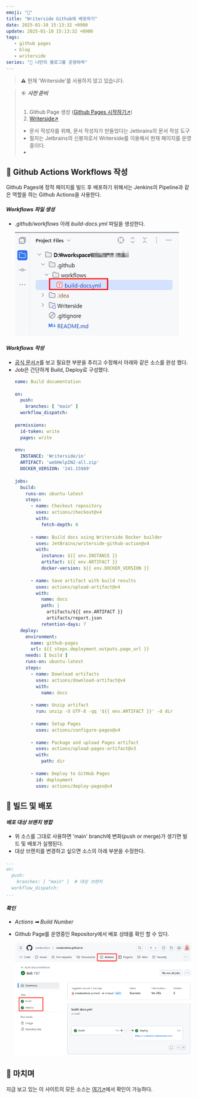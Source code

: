 ```yaml
---
emoji: "🐳"
title: "Writerside Github에 배포하기"
date: 2025-01-10 15:13:32 +0900
update: 2025-01-10 15:13:32 +0900
tags:
   - github pages
   - blog
   - writerside
series: "📝 나만의 블로그를 운영하며"
---
```


> ⚠️ 현재 'Writerside'를 사용하지 않고 있습니다.

> ☀️ ***사전 준비***
> <br/><br/>
> 1. Github Page 생성 ([Github Pages 시작하기↗](https://6developer.com/github-pages-start.html))
> 2. [Writerside↗](https://www.jetbrains.com/ko-kr/writerside/)
>  - 문서 작성자를 위해, 문서 작성자가 만들었다는 Jetbrains의 문서 작성 도구
>  - 필자는 Jetbrains의 신봉자로서 Writerside를 이용해서 현재 페이지를 운영중이다.
>  - 

## 📝 Github Actions Workflows 작성
Github Pages에 정적 페이지를 빌드 후 배포하기 위해서는 Jenkins의 Pipeline과 같은 역할을 하는 Github Actions을 사용한다.

#### ***Workflows 파일 생성***
- _.github/workflows_ 아래 _build-docs.yml_ 파일을 생성한다.

   ![](images/20241205_163053.png)

#### ***Workflows 작성***
- [공식 문서↗](https://www.jetbrains.com/help/writerside/deploy-docs-to-github-pages.html#build)를 보고 필요한 부분을 추리고 수정해서 아래와 같은 소스를 완성 했다.
- Job은 간단하게 Build, Deploy로 구성했다.
    ```yaml
    name: Build documentation
    
    on:
      push:
        branches: [ "main" ]
      workflow_dispatch:
    
    permissions:
      id-token: write
      pages: write
    
    env:
      INSTANCE: 'Writerside/in'
      ARTIFACT: 'webHelpIN2-all.zip'
      DOCKER_VERSION: '241.15989'
    
    jobs:
      build:
        runs-on: ubuntu-latest
        steps:
          - name: Checkout repository
            uses: actions/checkout@v4
            with:
              fetch-depth: 0
    
          - name: Build docs using Writerside Docker builder
            uses: JetBrains/writerside-github-action@v4
            with:
              instance: ${{ env.INSTANCE }}
              artifact: ${{ env.ARTIFACT }}
              docker-version: ${{ env.DOCKER_VERSION }}
    
          - name: Save artifact with build results
            uses: actions/upload-artifact@v4
            with:
              name: docs
              path: |
                artifacts/${{ env.ARTIFACT }}
                artifacts/report.json
              retention-days: 7
      deploy:
        environment:
          name: github-pages
          url: ${{ steps.deployment.outputs.page_url }}
        needs: [ build ]
        runs-on: ubuntu-latest
        steps:
          - name: Download artifacts
            uses: actions/download-artifact@v4
            with:
              name: docs
    
          - name: Unzip artifact
            run: unzip -O UTF-8 -qq '${{ env.ARTIFACT }}' -d dir
    
          - name: Setup Pages
            uses: actions/configure-pages@v4
    
          - name: Package and upload Pages artifact
            uses: actions/upload-pages-artifact@v3
            with:
              path: dir
    
          - name: Deploy to GitHub Pages
            id: deployment
            uses: actions/deploy-pages@v4
    ```

## 🚀 빌드 및 배포

#### ***배포 대상 브랜치 병합***
- 위 소스를 그대로 사용하면 'main' branch에 변화(push or merge)가 생기면 빌드 및 배포가 실행된다.
- 대상 브랜치를 변경하고 싶으면 소스의 아래 부분을 수정한다.
```yaml
...
on:
  push:
    branches: [ "main" ]  # 대상 브랜치 
  workflow_dispatch:
...
```

#### ***확인***
- *Actions ➡ Build Number*
- Github Page를 운영중인 Repository에서 배포 상태를 확인 할 수 있다.

   ![](images/20241205_165648.png)

## 👋 마치며
지금 보고 있는 이 사이트의 모든 소스는 [여기↗](https://github.com/rundevelrun/rundevelrun.github.io)에서 확인이 가능하다.

